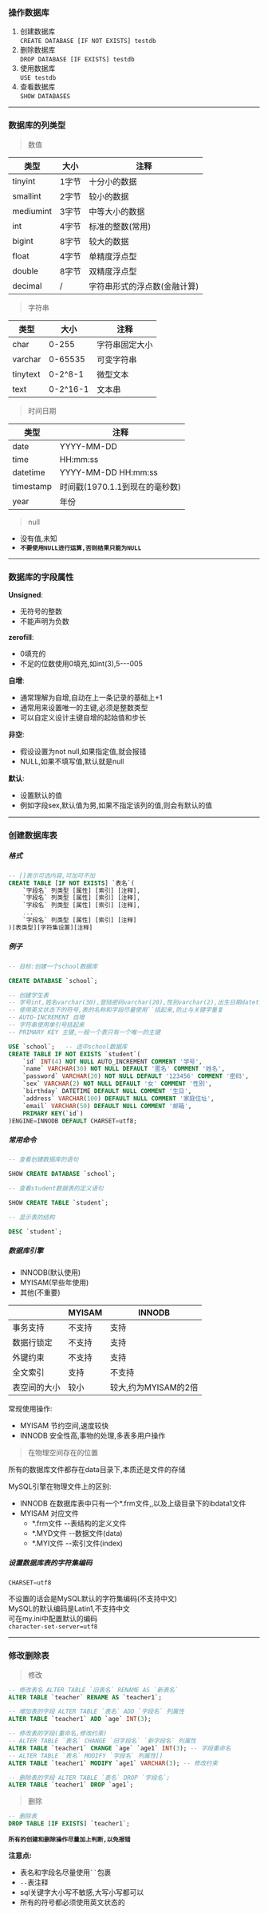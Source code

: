 ### 操作数据库
1. 创建数据库   
  ` CREATE DATABASE [IF NOT EXISTS] testdb `  
2. 删除数据库  
  ` DROP DATABASE [IF EXISTS] testdb `  
3. 使用数据库  
  ` USE testdb `
4. 查看数据库  
  ` SHOW DATABASES `  

---

### 数据库的列类型
> 数值  

|类型|大小|注释|
|---|---|---|
|tinyint|1字节|十分小的数据|
|smallint|2字节|较小的数据|
|mediumint|3字节|中等大小的数据|
|int|4字节|标准的整数(常用)|
|bigint|8字节|较大的数据|
|float|4字节|单精度浮点型|
|double|8字节|双精度浮点型|
|decimal|/|字符串形式的浮点数(金融计算)|

> 字符串

|类型|大小|注释|
|---|---|---|
|char|0-255|字符串固定大小|
|varchar|0-65535|可变字符串|
|tinytext|0-2^8-1|微型文本|
|text|0-2^16-1|文本串|

> 时间日期

|类型|注释|
|---|---|
|date|YYYY-MM-DD|
|time|HH:mm:ss|
|datetime|YYYY-MM-DD HH:mm:ss|
|timestamp|时间戳(1970.1.1到现在的毫秒数)|
|year|年份|

> null  
+ 没有值,未知
+ **`不要使用NULL进行运算,否则结果只能为NULL`**

---

### 数据库的字段属性
**Unsigned**:
+ 无符号的整数
+ 不能声明为负数  

**zerofill**:
+ 0填充的
+ 不足的位数使用0填充,如int(3),5---005

**自增**:
+ 通常理解为自增,自动在上一条记录的基础上+1
+ 通常用来设置唯一的主键,必须是整数类型
+ 可以自定义设计主键自增的起始值和步长

**非空**:
+ 假设设置为not null,如果指定值,就会报错
+ NULL,如果不填写值,默认就是null

**默认**:
+ 设置默认的值
+ 例如字段sex,默认值为男,如果不指定该列的值,则会有默认的值

---

### 创建数据库表

##### 格式
```sql
-- []表示可选内容,可加可不加
CREATE TABLE [IF NOT EXISTS] `表名`(
    `字段名` 列类型 [属性] [索引] [注释],
    `字段名` 列类型 [属性] [索引] [注释],
    `字段名` 列类型 [属性] [索引] [注释],
    ...
    `字段名` 列类型 [属性] [索引] [注释]
)[表类型][字符集设置][注释]
```

##### 例子
```sql
-- 目标:创建一个school数据库

CREATE DATABASE `school`;

-- 创建学生表
-- 学号int,姓名varchar(30),登陆密码varchar(20),性别varchar(2),出生日期datetime,家庭住址varchar(100),邮箱varchar(50)
-- 使用英文状态下的符号,表的名称和字段尽量使用``括起来,防止与关键字重复
-- AUTO-INCREMENT 自增
-- 字符串使用单引号括起来
-- PRIMARY KEY 主键,一般一个表只有一个唯一的主键

USE `school`;	-- 选中school数据库
CREATE TABLE IF NOT EXISTS `student`(
    `id` INT(4) NOT NULL AUTO_INCREMENT COMMENT '学号',
    `name` VARCHAR(30) NOT NULL DEFAULT '匿名' COMMENT '姓名',
    `password` VARCHAR(20) NOT NULL DEFAULT '123456' COMMENT '密码',
    `sex` VARCHAR(2) NOT NULL DEFAULT '女' COMMENT '性别',
    `birthday` DATETIME DEFAULT NULL COMMENT '生日',
    `address` VARCHAR(100) DEFAULT NULL COMMENT '家庭住址',
    `email` VARCHAR(50) DEFAULT NULL COMMENT '邮箱',
    PRIMARY KEY(`id`)
)ENGINE=INNODB DEFAULT CHARSET=utf8;
```
##### 常用命令
```sql
-- 查看创建数据库的语句

SHOW CREATE DATABASE `school`;

-- 查看student数据表的定义语句

SHOW CREATE TABLE `student`;

-- 显示表的结构

DESC `student`;
```
##### 数据库引擎
+ INNODB(默认使用)
+ MYISAM(早些年使用)
+ 其他(不重要)

|   |MYISAM|INNODB|
|---|---|---|
|事务支持|不支持|支持|
|数据行锁定|不支持|支持|
|外键约束|不支持|支持|
|全文索引|支持|不支持|
|表空间的大小|较小|较大,约为MYISAM的2倍|
常规使用操作:
+ MYISAM 节约空间,速度较快
+ INNODB 安全性高,事物的处理,多表多用户操作
> 在物理空间存在的位置

所有的数据库文件都存在data目录下,本质还是文件的存储

MySQL引擎在物理文件上的区别:
+ INNODB 在数据库表中只有一个*.frm文件,,以及上级目录下的ibdata1文件
+ MYISAM 对应文件
   + *.frm文件 --表结构的定义文件
   + *.MYD文件 --数据文件(data)
   + *.MYI文件 --索引文件(index)
##### 设置数据库表的字符集编码

```sql
CHARSET=utf8
```
不设置的话会是MySQL默认的字符集编码(不支持中文)  
MySQL的默认编码是Latin1,不支持中文  
可在my.ini中配置默认的编码  
`character-set-server=utf8`

---

### 修改删除表

> 修改
```sql
-- 修改表名 ALTER TABLE `旧表名` RENAME AS `新表名`
ALTER TABLE `teacher` RENAME AS `teacher1`;

-- 增加表的字段 ALTER TABLE `表名` ADD `字段名` 列属性
ALTER TABLE `teacher1` ADD `age` INT(3);

-- 修改表的字段(重命名,修改约束)
-- ALTER TABLE `表名` CHANGE `旧字段名` `新字段名` 列属性
ALTER TABLE `teacher1` CHANGE `age` `age1` INT(3); -- 字段重命名
-- ALTER TABLE `表名` MODIFY `字段名` 列属性[]
ALTER TABLE `teacher1` MODIFY `age1` VARCHAR(3); -- 修改约束

-- 删除表的字段 ALTER TABLE `表名` DROP `字段名`;
ALTER TABLE `teacher1` DROP `age1`;
```

> 删除
```sql
-- 删除表
DROP TABLE [IF EXISTS] `teacher1`;
```
**`所有的创建和删除操作尽量加上判断,以免报错`**

**注意点:**
+ 表名和字段名尽量使用` `` `包裹
+ ` -- `表注释
+ sql关键字大小写不敏感,大写小写都可以
+ 所有的符号都必须使用英文状态的

